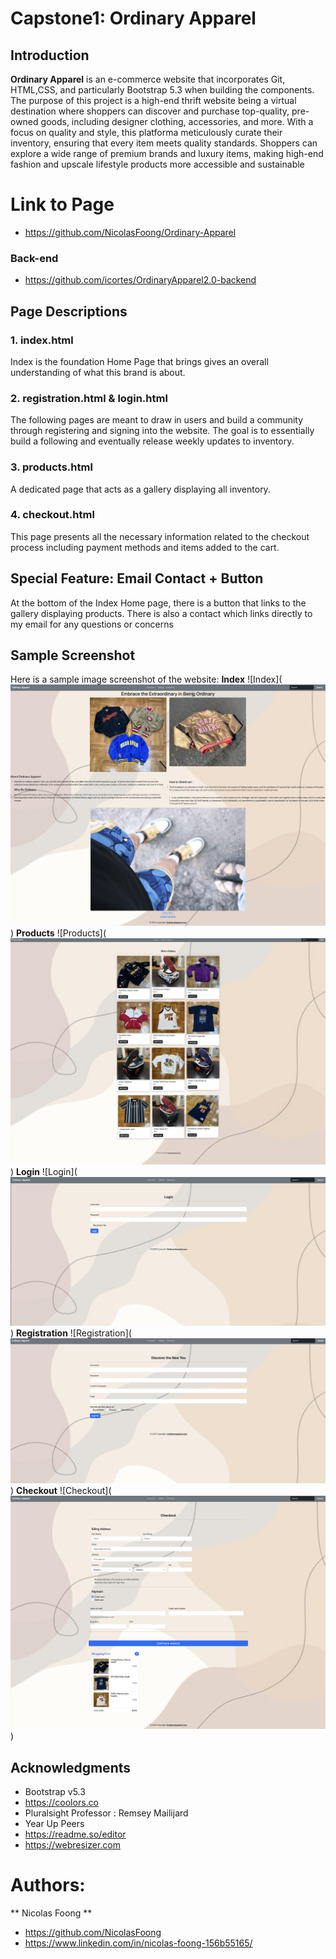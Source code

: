 # Capstone1: Ordinary Apparel

## Introduction
**Ordinary Apparel** is an e-commerce website that incorporates Git, HTML,CSS, and particularly Bootstrap 5.3 when building the components. The purpose of this project is a high-end thrift website being a virtual destination where shoppers can discover and purchase top-quality, pre-owned goods, including designer clothing, accessories, and more. With a focus on quality and style, this platforma meticulously curate their inventory, ensuring that every item meets quality standards. Shoppers can explore a wide range of premium brands and luxury items, making high-end fashion and upscale lifestyle products more accessible and sustainable

# Link to Page
- https://github.com/NicolasFoong/Ordinary-Apparel

### Back-end
- https://github.com/icortes/OrdinaryApparel2.0-backend

## Page Descriptions
### 1. index.html 
Index is the foundation Home Page that brings gives an overall understanding of what this brand is about. 

### 2. registration.html & login.html 
The following pages are meant to draw in users and build a community through registering and signing into the website. The goal is to essentially build a following and eventually release weekly updates to inventory.

### 3. products.html 
A dedicated page that acts as a gallery displaying all inventory.

### 4. checkout.html 
This page presents all the necessary information related to the checkout process including payment methods and items added to the cart.

## Special Feature: Email Contact + Button
At the bottom of the Index Home page, there is a button that links to the gallery displaying products. There is also a contact which links directly to my email for any questions or concerns

## Sample Screenshot
Here is a sample image screenshot of the website:
**Index**
![Index](![Alt text](<Images/previewimage/index.png>))
**Products**
![Products](![Alt text](<Images/previewimage/products.png>))
**Login**
![Login](![Alt text](<Images/previewimage/login.png>))
**Registration**
![Registration](![Alt text](<Images/previewimage/registration.png>))
**Checkout**
![Checkout](![Alt text](<Images/previewimage/checkout.png>))

## Acknowledgments

* Bootstrap v5.3
* https://coolors.co
* Pluralsight Professor : Remsey Mailijard
* Year Up Peers
* https://readme.so/editor
* https://webresizer.com

# Authors: 
  ** Nicolas Foong **

* https://github.com/NicolasFoong
* https://www.linkedin.com/in/nicolas-foong-156b55165/